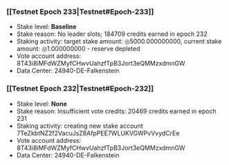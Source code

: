 ### [[Testnet Epoch 233|Testnet#Epoch-233]]
* Stake level: **Baseline**
* Stake reason: No leader slots; 184709 credits earned in epoch 232
* Staking activity: target stake amount: ◎5000.000000000, current stake amount: ◎1.000000000 - reserve depleted
* Vote account address: 8T43i8iMFdWZMyfCHwvUahzfTpB3Jort3eQMMzxdmnGW
* Data Center: 24940-DE-Falkenstein
### [[Testnet Epoch 232|Testnet#Epoch-232]]
* Stake level: **None**
* Stake reason: Insufficient vote credits: 20469 credits earned in epoch 231
* Staking activity: creating new stake account 7TeZkbtNZ2f2VacuJsZ8AfpPEE7WLUKVGWPvVvydCrEe
* Vote account address: 8T43i8iMFdWZMyfCHwvUahzfTpB3Jort3eQMMzxdmnGW
* Data Center: 24940-DE-Falkenstein